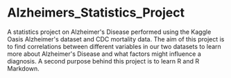 # Alzheimers_Statistics_Project
A statistics project on Alzheimer's Disease performed using the Kaggle Oasis Alzheimer's dataset and CDC mortality data. The aim of this project is to find correlations between different variables in our two datasets to learn more about Alzheimer's Disease and what factors might influence a diagnosis. A second purpose behind this project is to learn R and R Markdown.
